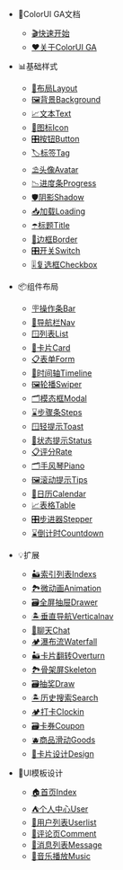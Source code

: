 <!--
 * @Descripttion: 
 * @version: V1.0
 * @Author: Xiaokang Lei
 * @email: lxk201808@163.com
 * @Date: 2022-11-28 16:30:51
 * @LastEditors: Xiaokang Lei
 * @LastEditTime: 2023-01-12 18:16:39
-->

- 🌈ColorUI GA文档
  - [🎬快速开始](README.md)
  - [❤️关于ColorUI GA](/other/support.md)

- 📊基础样式
  - [🧮布局Layout](/base/layout.md)
  - [🖼️背景Background](/base/background.md)
  - [📈文本Text](/base/text.md)
  - [📱图标Icon](/base/icon.md)
  - [🎛️按钮Button](/base/button.md)
  - [🏷️标签Tag](/base/tag.md)
  - [⛱️头像Avatar](/base/avatar.md)
  - [📉进度条Progress](/base/progress.md)
  - [🛡️阴影Shadow](/base/shadow.md)
  - [📥加载Loading](/base/loading.md)
  - [☂️标题Title](/base/title.md)
  - [🧱边框Border](/base/border.md)
  - [🎛️开关Switch](/base/switch.md)
  - [🎚️复选框Checkbox](/base/checkbox.md)

- 📦组件布局
  - [🪧操作条Bar](/component/bar.md)
  - [📰导航栏Nav](/component/nav.md)
  - [🪟列表List](/component/list.md)
  - [🪪卡片Card](/component/card.md)
  - [📋表单Form](/component/form.md)
  - [📆时间轴Timeline](/component/timeline.md)
  - [🖼️轮播Swiper](/component/swiper.md)
  - [🗂️模态框Modal](/component/modal.md)
  - [⌛步骤条Steps](/component/steps.md)
  - [🪟轻提示Toast](/component/toast.md)
  - [🪪状态提示Status](/component/status.md)
  - [📋评分Rate](/component/rate.md)
  - [🗂️手风琴Piano](/component/piano.md)
  - [🖼️滚动提示Tips](/component/tips.md)
  - [📆日历Calendar](/component/calendar.md)
  - [📈表格Table](/component/table.md)
  - [🎛️步进器Stepper](/component/stepper.md)
  - [⌛倒计时Countdown](/component/countdown.md)

- 💡扩展
  - [🏜️索引列表Indexs](/expand/indexs.md)
  - [🏞️微动画Animation](/expand/animation.md)
  - [🗃️全屏抽屉Drawer](/expand/drawer.md)
  - [🏝️垂直导航Verticalnav](/expand/verticalnav.md)
  - [📱聊天Chat](/component/chat.md)
  - [🏕️瀑布流Waterfall](/expand/waterfall.md)
  - [🏜️卡片翻转Overturn](/expand/overturn.md)
  - [🏞️骨架屏Skeleton](/expand/skeleton.md)
  - [🗃️抽奖Draw](/expand/draw.md)
  - [🏝️历史搜索Search](/expand/search.md)
  - [🏕️打卡Clockin](/expand/clockin.md)
  - [🗃️卡券Coupon](/expand/coupon.md)
  - [🫐商品滑动Goods](/expand/goods.md)
  - [🍱卡片设计Design](/expand/design.md)

- 🗼UI模板设计
  - [🏠首页Index](/template/index.md)
  - [⛺个人中心User](/template/user.md)
  - [🌁用户列表Userlist](/template/userlist.md)
  - [💬评论页Comment](/template/comment.md)
  - [🍥消息列表Message](/template/message.md)
  - [🎵音乐播放Music](/template/music.md)
